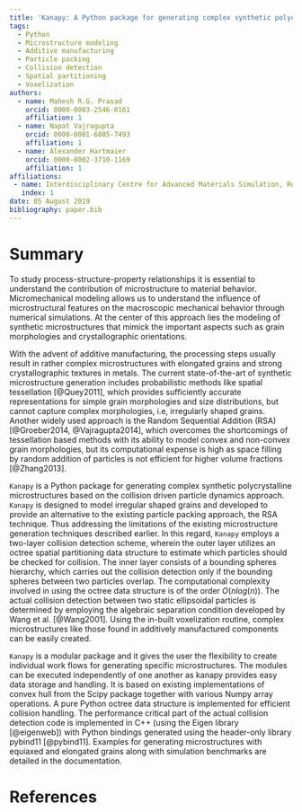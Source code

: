 ```yaml
---
title: 'Kanapy: A Python package for generating complex synthetic polycrystalline microstructures'
tags:
  - Python
  - Microstructure modeling
  - Additive manufacturing
  - Particle packing
  - Collision detection
  - Spatial partitioning
  - Voxelization
authors:
  - name: Mahesh R.G. Prasad
    orcid: 0000-0003-2546-0161
    affiliation: 1
  - name: Napat Vajragupta
    orcid: 0000-0001-6085-7493
    affiliation: 1
  - name: Alexander Hartmaier
    orcid: 0000-0002-3710-1169
    affiliation: 1
affiliations:
 - name: Interdisciplinary Centre for Advanced Materials Simulation, Ruhr-Universität Bochum, Universitätsstr. 150, 44801 Bochum, Germany.
   index: 1
date: 05 August 2019
bibliography: paper.bib
---
```


# Summary

To study process-structure-property relationships it is essential to understand the contribution of microstructure to material behavior. Micromechanical modeling allows us to understand the influence of microstructural features on the macroscopic mechanical behavior through numerical simulations. At the center of this approach lies the modeling of synthetic microstructures that mimick the important aspects such as grain morphologies and crystallographic orientations.

With the advent of additive manufacturing, the processing steps usually result in rather complex microstructures with elongated grains and strong crystallographic textures in metals. The current state-of-the-art of synthetic microstructure generation includes probabilistic methods like spatial tessellation [@Quey2011], which provides sufficiently accurate representations for simple grain morphologies and size distributions, but cannot capture complex morphologies, i.e, irregularly shaped grains. Another widely used approach is the Random Sequential Addition (RSA) [@Groeber2014, @Vajragupta2014], which overcomes the shortcomings of tessellation based methods with its ability to model convex and non-convex grain morphologies, but its computational expense is high as space filling by random addition of particles is not efficient for higher volume fractions [@Zhang2013].

``Kanapy`` is a Python package for generating complex synthetic polycrystalline microstructures based on the collision driven particle dynamics approach. ``Kanapy`` is designed to model irregular shaped grains and developed to provide an alternative to the existing particle packing approach, the RSA technique. Thus addressing the limitations of the existing microstructure generation techniques described earlier. In this regard, `Kanapy` employs a two-layer collision detection scheme, wherein the outer layer utilizes an octree spatial partitioning data structure to estimate which particles should be checked for collision. The inner layer consists of a bounding spheres hierarchy, which carries out the collision detection only if the bounding spheres between two particles overlap. The computational complexity involved in using the octree data structure is of the order $O(n log(n))$. The actual collision detection between two static ellipsoidal particles is determined by employing the algebraic separation condition developed by Wang et al. [@Wang2001]. Using the in-built voxelization routine, complex microstructures like those found in additively manufactured components can be easily created.

``Kanapy`` is a modular package and it gives the user the flexibility to create individual work flows for generating specific microstructures. The modules can be executed independently of one another as kanapy provides easy data storage and handling. It is based on existing implementations of convex hull from the Scipy package together with various Numpy array operations. A pure Python octree data structure is implemented for efficient collision handling. The performance critical part of the actual collision detection code is implemented in C++ (using the Eigen library [@eigenweb]) with Python bindings generated using the header-only library pybind11 [@pybind11]. Examples for generating microstructures with equiaxed and elongated grains along with simulation benchmarks are detailed in the documentation.

# References
